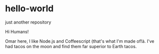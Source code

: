 # hello-world
just another repository

Hi Humans!

Omar here, I like Node.js and Coffeescript (that's what I'm made of!à.
I've had tacos on the moon and find them far superior to Earth tacos.
